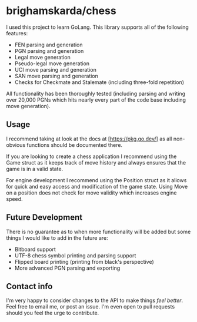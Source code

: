 # brighamskarda/chess

I used this project to learn GoLang. This library supports all of the following features:

- FEN parsing and generation
- PGN parsing and generation
- Legal move generation
- Pseudo-legal move generation
- UCI move parsing and generation
- SAN move parsing and generation
- Checks for Checkmate and Stalemate (including three-fold repetition)

All functionality has been thoroughly tested (including parsing and writing over 20,000 PGNs which hits nearly every part of the code base including move generation).

## Usage

I recommend taking at look at the docs at [https://pkg.go.dev/] as all non-obvious functions should be documented there.

If you are looking to create a chess application I recommend using the Game struct as it keeps track of move history and always ensures that the game is in a valid state.

For engine development I recommend using the Position struct as it allows for quick and easy access and modification of the game state. Using Move on a position does not check for move validity which increases engine speed.

## Future Development

There is no guarantee as to when more functionality will be added but some things I would like to add in the future are:

- Bitboard support
- UTF-8 chess symbol printing and parsing support
- Flipped board printing (printing from black's perspective)
- More advanced PGN parsing and exporting

## Contact info

I'm very happy to consider changes to the API to make things *feel better*. Feel free to email me, or post an issue. I'm even open to pull requests should you feel the urge to contribute.
